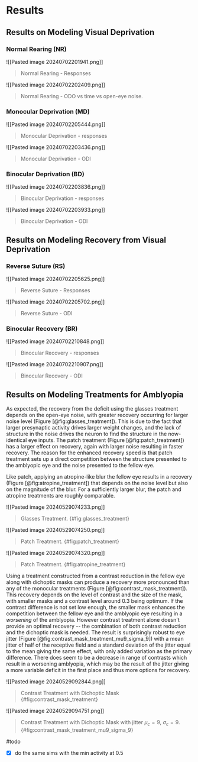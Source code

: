# Results

## Results on Modeling Visual Deprivation

### Normal Rearing (NR)

![[Pasted image 20240702201941.png]]
> Normal Rearing - Responses

![[Pasted image 20240702202409.png]]
> Normal Rearing - ODO vs time vs open-eye noise.



### Monocular Deprivation (MD)

![[Pasted image 20240702205444.png]]
> Monocular Deprivation - responses


![[Pasted image 20240702203436.png]]
> Monocular Deprivation - ODI

### Binocular Deprivation (BD)

![[Pasted image 20240702203836.png]]
> Binocular Deprivation - responses

![[Pasted image 20240702203933.png]]
> Binocular Deprivation - ODI


## Results on Modeling Recovery from Visual Deprivation
### Reverse Suture (RS)

![[Pasted image 20240702205625.png]]
> Reverse Suture - Responses

![[Pasted image 20240702205702.png]]
> Reverse Suture - ODI

### Binocular Recovery (BR)

![[Pasted image 20240702210848.png]]
> Binocular Recovery - responses

![[Pasted image 20240702210907.png]]
> Binocular Recovery - ODI


## Results on Modeling Treatments for Amblyopia

As expected, the recovery from the deficit using the glasses treatment depends on the open-eye noise, with greater recovery occurring for larger noise level (Figure [@fig:glasses_treatment]).  This is due to the fact that larger presynaptic activity drives larger weight changes, and the lack of structure in the noise drives the neuron to find the structure in the now-identical eye inputs.  The patch treatment (Figure [@fig:patch_treatment]) has a larger effect on recovery, again with larger noise resulting in faster recovery.   The reason for the enhanced recovery speed is that patch treatment sets up a direct competition between the structure presented to the amblyopic eye and the noise presented to the fellow eye.  

Like patch, applying an atropine-like blur the fellow eye results in a recovery (Figure [@fig:atropine_treatment]) that depends on the noise level but also on the magnitude of the blur.  For a sufficiently larger blur, the patch and atropine treatments are roughly comparable.  


![[Pasted image 20240529074233.png]]
> Glasses Treatment. {#fig:glasses_treatment}

![[Pasted image 20240529074250.png]]
> Patch Treatment. {#fig:patch_treatment}


![[Pasted image 20240529074320.png]]
> Patch Treatment. {#fig:atropine_treatment}

Using a treatment constructed from a contrast reduction in the fellow eye along with dichoptic masks can produce a recovery more pronounced than any of the monocular treatments (Figure [@fig:contrast_mask_treatment]).  This recovery depends on the level of contrast and the size of the mask, with smaller masks and a contrast level around 0.3 being optimum.   If the contrast difference is not set low enough, the smaller mask enhances the competition between the fellow eye and the amblyopic eye resulting in a *worsening* of the amblyopia.  However contrast treatment alone doesn't provide an optimal recovery -- the combination of both contrast reduction and the dichoptic mask is needed.  The result is surprisingly robust to eye jitter (Figure [@fig:contrast_mask_treatment_mu9_sigma_9]) with a mean jitter of half of the receptive field and a standard deviation of the jitter equal to the mean giving the same effect, with only added variation as the primary difference.  There does seem to be a decrease in range of contrasts which result in a worsening amblyopia, which may be the result of the jitter giving a more variable deficit in the first place and thus more options for recovery.



![[Pasted image 20240529092844.png]]
> Contrast Treatment with Dichoptic Mask {#fig:contrast_mask_treatment}


![[Pasted image 20240529094751.png]]
> Contrast Treatment with Dichoptic Mask with jitter $\mu_c=9$, $\sigma_c=9$.  {#fig:contrast_mask_treatment_mu9_sigma_9}


#todo 
- [x] do the same sims with the min activity at 0.5



